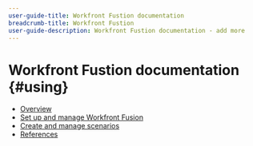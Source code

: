 ```yaml
---
user-guide-title: Workfront Fustion documentation
breadcrumb-title: Workfront Fustion
user-guide-description: Workfront Fustion documentation - add more
---
```


# Workfront Fustion documentation {#using}

* [Overview](overview.md)
* [Set up and manage Workfront Fusion](a)
* [Create and manage scenarios](a)
* [References](a)
